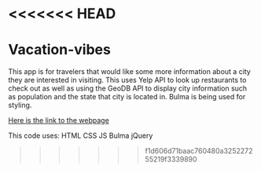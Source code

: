 <<<<<<< HEAD
=======
# Vacation-vibes

This app is for travelers that would like some more information about a city they are interested in visiting.  This uses Yelp API to look up restaurants to check out as well as using the GeoDB API to display city information such as population and the state that city is located in.  Bulma is being used for styling.

<a href="https://peterwmcclelland.github.io/Vacation-vibes/">Here is the link to the webpage</a>

This code uses:
HTML
CSS
JS
Bulma
jQuery
>>>>>>> f1d606d71baac760480a325227255219f3339890
